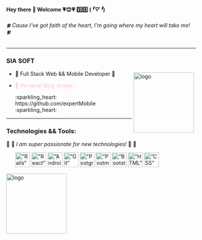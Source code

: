 #### Hey there 👋 Welcome :heartpulse:😊:heartpulse: :nine::nine: (*╹▽╹*) 
###### :four_leaf_clover: *Cause I've got faith of the heart, I'm going where my heart will take me!* :four_leaf_clover:
********************************
### SIA SOFT
<img src="https://github-readme-stats.vercel.app/api?username=expertMobile&show_icons=true" alt="logo" height="160" align="right" style="margin: 5px; margin-bottom: 20px;" /> 


- 🌱 Full Stack Web && Mobile Developer 🌱
- <p style="color:pink">🍏 Personal Blog :ledger: :</p> :sparkling_heart: https://github.com/expertMobile :sparkling_heart:
--------------

### Technologies && Tools:
:shell:  :dizzy: *I am super passionate for new technologies!*  :dizzy: :shell:
<ul>
  <img src="https://encrypted-tbn0.gstatic.com/images?q=tbn%3AANd9GcSoXS0EJ92SvZVt4R4nT_68NO8Nc8aovBj2iQ&usqp=CAU" alt=”Rails“ width="39" height="39">
  <img src="https://encrypted-tbn0.gstatic.com/images?q=tbn%3AANd9GcQ2s7g5rKVCRjxH72WcRB-ZESXP1AoU4fFZCA&usqp=CAU" alt=”React“ width="39" height="39">
  <img src="https://encrypted-tbn0.gstatic.com/images?q=tbn%3AANd9GcRKREpHf4ZanJaEvnJT3dLrTKDTgZ8A5YhZug&usqp=CAU" alt=”Android“ width="39" height="39">
  <img src="https://encrypted-tbn0.gstatic.com/images?q=tbn%3AANd9GcS93aSLf-QNrKGFotNIFcMXChCBRXCzymQChg&usqp=CAU" alt=”Git“ width="39" height="39">
  <img src="https://encrypted-tbn0.gstatic.com/images?q=tbn%3AANd9GcR9x2WNatiI59YTTrTKnpgPH0yIC8CF9xWwhg&usqp=CAU" alt=”PostgreSQL“ width="39" height="39">
  <img src="https://encrypted-tbn0.gstatic.com/images?q=tbn%3AANd9GcROG8j7es3DqRFFFY1vfydRcwFccby0WaqPEA&usqp=CAU" alt=”Postman“ width="39" height="39">
  <img src="https://encrypted-tbn0.gstatic.com/images?q=tbn%3AANd9GcQTHazThKtmj9LowIhhurCFCv8zwBUznGbMsA&usqp=CAU" alt=”Bootstrap“ width="39" height="39">
  <img src="https://encrypted-tbn0.gstatic.com/images?q=tbn%3AANd9GcRyuysCVANB23xetA8P-oa2AK1Uo6yMEpcNGQ&usqp=CAU" alt=”HTML“ width="39" height="39">
  <img src="https://encrypted-tbn0.gstatic.com/images?q=tbn%3AANd9GcTBuUI-msGueh-e5_zkA4aZfkpn-3cfrh1Euw&usqp=CAU" alt=”CSS“ width="39" height="39">
</ul>


<img src="https://github-profile-trophy.vercel.app/?username=expertMobile&theme=flat&column=7" alt="logo" height="160" align="center" style="margin: auto; margin-bottom: 20px;" />







<!--
**NicoleQueen/NicoleQueen** is a ✨ _special_ ✨ repository because its `README.md` (this file) appears on your GitHub profile.

Here are some ideas to get you started:

- 🔭 I’m currently working on ...
- 🌱 I’m currently learning ...
- 👯 I’m looking to collaborate on ...
- 🤔 I’m looking for help with ...
- 💬 Ask me about ...
- 📫 How to reach me: ...
- 😄 Pronouns: ...
- ⚡ Fun fact: ...
-->
